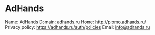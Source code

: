 
# AdHands

Name: AdHands
Domain: adhands.ru
Home: http://promo.adhands.ru/
Privacy_policy: https://adhands.ru/auth/policies
Email: info@adhands.ru
